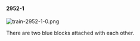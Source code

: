 #### 2952-1
![train-2952-1-0.png](https://github.com/lil-lab/nlvr/raw/master/nlvr/train/images/0/train-2952-1-0.png "train-2952-1-0.png")

There are two blue blocks attached with each other.